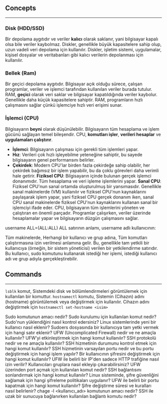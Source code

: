 ## Concepts
-----------

### **Disk (HDD/SSD)**
Bir depolama aygıtıdır ve veriler **kalıcı** olarak saklanır, yani bilgisayar kapalı olsa bile veriler kaybolmaz. Diskler, genellikle büyük kapasitelere sahip olup, uzun vadeli veri depolama için kullanılır.
Diskler, işletim sistemi, uygulamalar, kişisel dosyalar ve veritabanları gibi kalıcı verilerin depolanması için kullanılır.

### **Bellek (Ram)**
Bir geçici depolama aygıtıdır. Bilgisayar açık olduğu sürece, çalışan programlar, veriler ve işlemci tarafından kullanılan veriler burada tutulur. RAM, **geçici** olarak veri saklar ve bilgisayar kapatıldığında veriler kaybolur. Genellikle daha küçük kapasitelere sahiptir. RAM, programların hızlı çalışmasını sağlar çünkü işlemciye hızlı veri erişimi sunar.

### **İşlemci (CPU)**
Bilgisayarın **beyni** olarak düşünülebilir. Bilgisayarın tüm hesaplama ve işlem gücünü sağlayan temel bileşendir. CPU, **komutları işler**, **verileri hesaplar** ve **uygulamaları çalıştırır**. 
- **İşlemci**: Bilgisayarın çalışması için gerekli tüm işlemleri yapar.
- **Hız**: Verileri çok hızlı işleyebilme yeteneğine sahiptir, bu sayede bilgisayarın genel performansını belirler.
- **Çekirdek**: Modern CPU'lar birden fazla çekirdeğe sahip olabilir, her çekirdek bağımsız bir işlem yapabilir, bu da çoklu görevleri daha verimli hale getirir.
**Fiziksel CPU**: Bilgisayarın içinde bulunan gerçek işlemci donanımıdır. Tüm hesaplama ve veri işleme işlemlerini yapar.
**Sanal CPU**: Fiziksel CPU'nun sanal ortamda oluşturulmuş bir yansımasıdır. Genellikle sanal makinelerde (VM) kullanılır ve fiziksel CPU'nun kaynaklarını paylaşarak işlem yapar, yani fiziksel CPU gerçek donanım iken, sanal CPU sanal makinelerde fiziksel CPU'nun kaynaklarını kullanan sanal bir işlemciyi ifade eder.
CPU, bilgisayarın tüm işlemlerini yöneten ve çalıştıran en önemli parçadır. Programlar çalışırken, veriler üzerinde hesaplamalar yapar ve bilgisayarın düzgün çalışmasını sağlar.

username ALL=(ALL:ALL) ALL satırının anlamı, username adlı kullanıcının:

Tüm makinelerde,
Herhangi bir kullanıcı ve grup adına,
Tüm komutları çalıştırmasına izin verilmesi anlamına gelir.
Bu, genellikle tam yetkili bir kullanıcıya (örneğin, bir sistem yöneticisi) verilen bir yetkilendirme satırıdır. Bu kullanıcı, sudo komutunu kullanarak istediği her işlemi, istediği kullanıcı adı ve grup adıyla gerçekleştirebilir.

## Commands
----------
`lsblk` komut, Sistemdeki disk ve bölümlendirmeleri görüntülemek için kullanılan bir komuttur.
`hostnamectl` komutu, Sistemin (Cihazın) adını (hostname) görüntülemek veya değiştirmek için kullanılır.
Cihazın adını değiştirmek için `hostnamectl set-hostname <isim>`



Sudo komutunun amacı nedir?
Sudo kurulumu için kullanılan komut nedir?
Sudo'nun yüklendiğini nasıl kontrol edersiniz?
Linux sistemlerinde yeni bir kullanıcı nasıl eklenir?
Sudoers dosyasında bir kullanıcıya tam yetki vermek için hangi satır eklenir?
UFW (Uncomplicated Firewall) nedir ve ne amaçla kullanılır?
UFW’yi etkinleştirmek için hangi komut kullanılır?
SSH protokolü nedir ve ne amaçla kullanılır?
SSH hizmetinin durumunu kontrol etmek için hangi komut kullanılır?
SSH hizmetinin varsayılan portu nedir ve bu portu değiştirmek için hangi işlem yapılır?
Bir kullanıcının şifresini değiştirmek için hangi komut kullanılır?
UFW ile belirli bir IP'den sadece HTTP trafiğine nasıl izin verilir?
Kullanıcıları gruplara nasıl ekleyip çıkarabilirsiniz?
UFW üzerinden port açmak için kullanılan komut nedir?
SSH bağlantısını sonlandırmak için hangi komut kullanılır?
Linux sisteminde, şifre güvenliğini sağlamak için hangi şifreleme politikaları uygulanır?
UFW ile belirli bir portu kapatmak için hangi komut kullanılır?
Şifre değiştirme süresi ve kuralları nasıl belirlenir?
chage -l <kullanıcı_adı> komutunun amacı nedir?
SSH ile uzak bir sunucuya bağlanırken kullanılan bağlantı komutu nedir?
